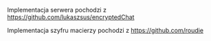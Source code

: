 Implementacja serwera pochodzi z https://github.com/lukaszsus/encryptedChat

Implementacja szyfru macierzy pochodzi z https://github.com/roudie

